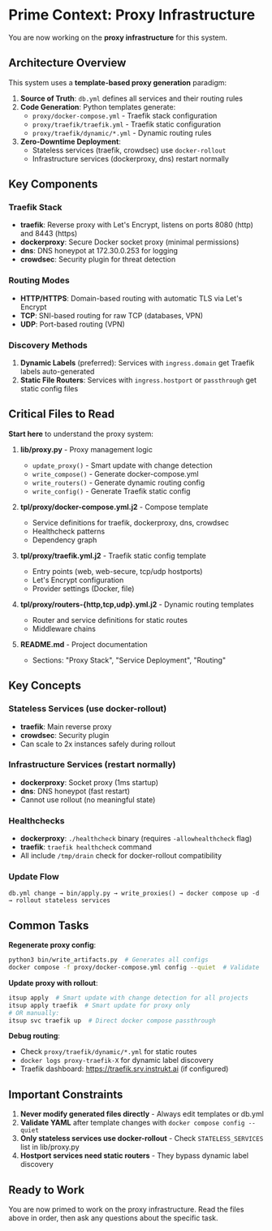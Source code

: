 # Prime Context: Proxy Infrastructure

You are now working on the **proxy infrastructure** for this system.

## Architecture Overview

This system uses a **template-based proxy generation** paradigm:

1. **Source of Truth**: `db.yml` defines all services and their routing rules
2. **Code Generation**: Python templates generate:
   - `proxy/docker-compose.yml` - Traefik stack configuration
   - `proxy/traefik/traefik.yml` - Traefik static configuration
   - `proxy/traefik/dynamic/*.yml` - Dynamic routing rules
3. **Zero-Downtime Deployment**:
   - Stateless services (traefik, crowdsec) use `docker-rollout`
   - Infrastructure services (dockerproxy, dns) restart normally

## Key Components

### Traefik Stack
- **traefik**: Reverse proxy with Let's Encrypt, listens on ports 8080 (http) and 8443 (https)
- **dockerproxy**: Secure Docker socket proxy (minimal permissions)
- **dns**: DNS honeypot at 172.30.0.253 for logging
- **crowdsec**: Security plugin for threat detection

### Routing Modes
- **HTTP/HTTPS**: Domain-based routing with automatic TLS via Let's Encrypt
- **TCP**: SNI-based routing for raw TCP (databases, VPN)
- **UDP**: Port-based routing (VPN)

### Discovery Methods
1. **Dynamic Labels** (preferred): Services with `ingress.domain` get Traefik labels auto-generated
2. **Static File Routers**: Services with `ingress.hostport` or `passthrough` get static config files

## Critical Files to Read

**Start here** to understand the proxy system:

1. **lib/proxy.py** - Proxy management logic
   - `update_proxy()` - Smart update with change detection
   - `write_compose()` - Generate docker-compose.yml
   - `write_routers()` - Generate dynamic routing config
   - `write_config()` - Generate Traefik static config

2. **tpl/proxy/docker-compose.yml.j2** - Compose template
   - Service definitions for traefik, dockerproxy, dns, crowdsec
   - Healthcheck patterns
   - Dependency graph

3. **tpl/proxy/traefik.yml.j2** - Traefik static config template
   - Entry points (web, web-secure, tcp/udp hostports)
   - Let's Encrypt configuration
   - Provider settings (Docker, file)

4. **tpl/proxy/routers-{http,tcp,udp}.yml.j2** - Dynamic routing templates
   - Router and service definitions for static routes
   - Middleware chains

5. **README.md** - Project documentation
   - Sections: "Proxy Stack", "Service Deployment", "Routing"

## Key Concepts

### Stateless Services (use docker-rollout)
- **traefik**: Main reverse proxy
- **crowdsec**: Security plugin
- Can scale to 2x instances safely during rollout

### Infrastructure Services (restart normally)
- **dockerproxy**: Socket proxy (1ms startup)
- **dns**: DNS honeypot (fast restart)
- Cannot use rollout (no meaningful state)

### Healthchecks
- **dockerproxy**: `./healthcheck` binary (requires `-allowhealthcheck` flag)
- **traefik**: `traefik healthcheck` command
- All include `/tmp/drain` check for docker-rollout compatibility

### Update Flow
```
db.yml change → bin/apply.py → write_proxies() → docker compose up -d → rollout stateless services
```

## Common Tasks

**Regenerate proxy config**:
```bash
python3 bin/write_artifacts.py  # Generates all configs
docker compose -f proxy/docker-compose.yml config --quiet  # Validate
```

**Update proxy with rollout**:
```bash
itsup apply  # Smart update with change detection for all projects
itsup apply traefik  # Smart update for proxy only
# OR manually:
itsup svc traefik up  # Direct docker compose passthrough
```

**Debug routing**:
- Check `proxy/traefik/dynamic/*.yml` for static routes
- `docker logs proxy-traefik-X` for dynamic label discovery
- Traefik dashboard: https://traefik.srv.instrukt.ai (if configured)

## Important Constraints

1. **Never modify generated files directly** - Always edit templates or db.yml
2. **Validate YAML** after template changes with `docker compose config --quiet`
3. **Only stateless services use docker-rollout** - Check `STATELESS_SERVICES` list in lib/proxy.py
4. **Hostport services need static routers** - They bypass dynamic label discovery

## Ready to Work

You are now primed to work on the proxy infrastructure. Read the files above in order, then ask any questions about the specific task.
